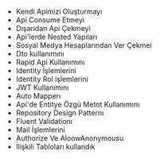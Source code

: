 - Kendi Apimizi Oluşturmayı
- Api Consume Etmeyi
- Dışarıdan Api Çekmeyi
- Api'lerde Nested Yapıları
- Sosyal Medya Hesaplarından Ver Çekmei
- Dto kullanımını
- Rapid Api Kullanımını
- Identity İşlemlerini
- Identity Rol işlemlerini
- JWT Kullanımını
- Auto Mapperı
- Api'de Entitye Özgü Metot Kullanımını
- Repository Design Patternı
- Fluent Validationı
- Mail İşlemlerini
- Authorize Ve AloowAnonymousu
- İlişkili Tabloları
kullandık
